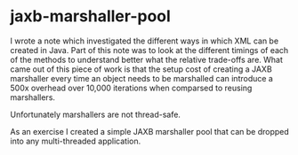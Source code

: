 # jaxb-marshaller-pool

I wrote a note which investigated the different ways in which XML can be created in Java.  Part of this note was to look at the different timings of each of the methods to understand better what the relative trade-offs are.  What came out of this piece of work is that the setup cost of creating a JAXB marshaller every time an object needs to be marshalled can introduce a 500x overhead over 10,000 iterations when comparsed to reusing marshallers.

Unfortunately marshallers are not thread-safe.

As an exercise I created a simple JAXB marshaller pool that can be dropped into any multi-threaded application.
